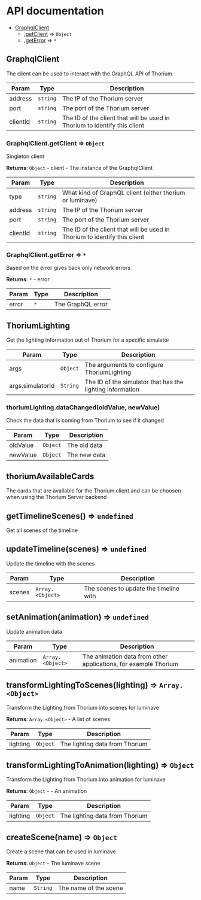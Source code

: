 # API documentation


* [GraphqlClient](#module_GraphqlClient)
    * [.getClient](#module_GraphqlClient.getClient) ⇒ <code>Object</code>
    * [.getError](#module_GraphqlClient.getError) ⇒ <code>\*</code>

<a name="module_GraphqlClient"></a>

## GraphqlClient
The client can be used to interact with the GraphQL API of Thorium.


| Param | Type | Description |
| --- | --- | --- |
| address | <code>string</code> | The IP of the Thorium server |
| port | <code>string</code> | The port of the Thorium server |
| clientId | <code>string</code> | The ID of the client that will be used in Thorium to identify this client |

<a name="module_GraphqlClient.getClient"></a>

### GraphqlClient.getClient ⇒ <code>Object</code>
Singleton client

**Returns**: <code>Object</code> - client - The instance of the GraphqlClient  

| Param | Type | Description |
| --- | --- | --- |
| type | <code>string</code> | What kind of GraphQL client (either thorium or luminave) |
| address | <code>string</code> | The IP of the Thorium server |
| port | <code>string</code> | The port of the Thorium server |
| clientId | <code>string</code> | The ID of the client that will be used in Thorium to identify this client |

<a name="module_GraphqlClient.getError"></a>

### GraphqlClient.getError ⇒ <code>\*</code>
Based on the error gives back only network errors

**Returns**: <code>\*</code> - error  

| Param | Type | Description |
| --- | --- | --- |
| error | <code>\*</code> | The GraphQL error |

<a name="module_ThoriumLighting"></a>

## ThoriumLighting
Get the lighting information out of Thorium for a specific simulator


| Param | Type | Description |
| --- | --- | --- |
| args | <code>Object</code> | The arguments to configure ThoriumLighting |
| args.simulatorId | <code>String</code> | The ID of the simulator that has the lighting information |

<a name="module_ThoriumLighting+dataChanged"></a>

### thoriumLighting.dataChanged(oldValue, newValue)
Check the data that is coming from Thorium to see if it changed


| Param | Type | Description |
| --- | --- | --- |
| oldValue | <code>Object</code> | The old data |
| newValue | <code>Object</code> | The new data |

<a name="thoriumAvailableCards"></a>

## thoriumAvailableCards
The cards that are available for the Thorium client and can be choosen
when using the Thorium Server backend

<a name="getTimelineScenes"></a>

## getTimelineScenes() ⇒ <code>undefined</code>
Get all scenes of the timeline

<a name="updateTimeline"></a>

## updateTimeline(scenes) ⇒ <code>undefined</code>
Update the timeline with the scenes


| Param | Type | Description |
| --- | --- | --- |
| scenes | <code>Array.&lt;Object&gt;</code> | The scenes to update the timeline with |

<a name="setAnimation"></a>

## setAnimation(animation) ⇒ <code>undefined</code>
Update animation data


| Param | Type | Description |
| --- | --- | --- |
| animation | <code>Array.&lt;Object&gt;</code> | The animation data from other applications, for example Thorium |

<a name="transformLightingToScenes"></a>

## transformLightingToScenes(lighting) ⇒ <code>Array.&lt;Object&gt;</code>
Transform the Lighting from Thorium into scenes for luminave

**Returns**: <code>Array.&lt;Object&gt;</code> - A list of scenes  

| Param | Type | Description |
| --- | --- | --- |
| lighting | <code>Object</code> | The lighting data from Thorium |

<a name="transformLightingToAnimation"></a>

## transformLightingToAnimation(lighting) ⇒ <code>Object</code>
Transform the Lighting from Thorium into animation for luminave

**Returns**: <code>Object</code> - - An animation  

| Param | Type | Description |
| --- | --- | --- |
| lighting | <code>Object</code> | The lighting data from Thorium |

<a name="createScene"></a>

## createScene(name) ⇒ <code>Object</code>
Create a scene that can be used in luminave

**Returns**: <code>Object</code> - The luminave scene  

| Param | Type | Description |
| --- | --- | --- |
| name | <code>String</code> | The name of the scene |


